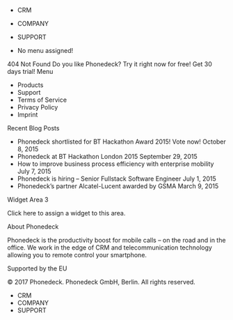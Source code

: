 *   CRM
*   COMPANY
*   SUPPORT

*   No menu assigned!

404 Not Found Do you like Phonedeck? Try it right now for free! Get 30 days trial! Menu

*   Products
*   Support
*   Terms of Service
*   Privacy Policy
*   Imprint

Recent Blog Posts

*   Phonedeck shortlisted for BT Hackathon Award 2015! Vote now! October 8, 2015
*   Phonedeck at BT Hackathon London 2015 September 29, 2015
*   How to improve business process efficiency with enterprise mobility July 7, 2015
*   Phonedeck is hiring – Senior Fullstack Software Engineer July 1, 2015
*   Phonedeck’s partner Alcatel-Lucent awarded by GSMA March 9, 2015

Widget Area 3

Click here to assign a widget to this area.

About Phonedeck

Phonedeck is the productivity boost for mobile calls – on the road and in the office. We work in the edge of CRM and telecommunication technology allowing you to remote control your smartphone.

Supported by the EU

© 2017 Phonedeck. Phonedeck GmbH, Berlin. All rights reserved.

*   CRM
*   COMPANY
*   SUPPORT